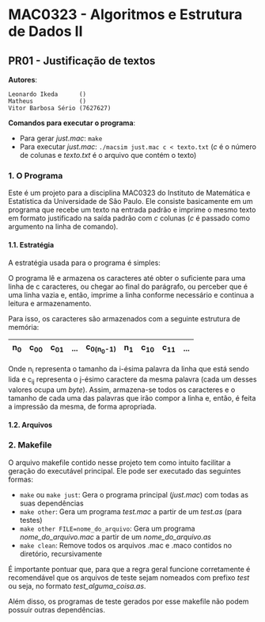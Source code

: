 MAC0323 - Algoritmos e Estrutura de Dados II
================================================================================
PR01 - Justificação de textos
--------------------------------------------------------------------------------

**Autores**:

    Leonardo Ikeda      ()
    Matheus             ()
    Vitor Barbosa Sério (7627627)


**Comandos para executar o programa**:

- Para gerar *just.mac*: `make`
- Para executar *just.mac*: `./macsim just.mac c < texto.txt`
(*c* é o número de colunas e *texto.txt* é o arquivo que contém o texto)


### 1. O Programa

Este é um projeto para a disciplina MAC0323 do Instituto de Matemática e
Estatística da Universidade de São Paulo. Ele consiste basicamente em um
programa que recebe um texto na entrada padrão e imprime o mesmo texto em
formato justificado na saída padrão com *c* colunas (*c* é passado como
argumento na linha de comando).


#### 1.1. Estratégia

A estratégia usada para o programa é simples:

O programa lê e armazena os caracteres até obter o suficiente para uma linha
de c caracteres, ou chegar ao final do parágrafo, ou perceber que é uma linha
vazia e, então, imprime a linha conforme necessário e continua a leitura e
armazenamento.

Para isso, os caracteres são armazenados com a seguinte estrutura de memória:

| n<sub>0</sub> | c<sub>00</sub> | c<sub>01</sub> | ... | c<sub>0(n<sub>0</sub>-1)</sub> | n<sub>1</sub> | c<sub>10</sub> | c<sub>11</sub> | ... |
|:-----:|:--------:|:--------:|:---:|:----------:|:-----:|:--------:|:--------:|:---:|

Onde n<sub>i</sub> representa o tamanho da i-ésima palavra da linha que está
sendo lida e c<sub>ij</sub> representa o j-ésimo caractere da mesma palavra
(cada um desses valores ocupa um *byte*). Assim, armazena-se todos os caracteres
e o tamanho de cada uma das palavras que irão compor a linha e, então, é feita
a impressão da mesma, de forma apropriada.


#### 1.2. Arquivos




### 2. Makefile

O arquivo makefile contido nesse projeto tem como intuito facilitar a geração do
executável principal. Ele pode ser executado das seguintes formas:

- `make` ou `make just`: Gera o programa principal (*just.mac*) com todas as
suas dependências
- `make other`: Gera um programa *test.mac* a partir de um *test.as* (para
testes)
- `make other FILE=nome_do_arquivo`: Gera um programa *nome_do_arquivo.mac* a
partir de um *nome_do_arquivo.as*
- `make clean`: Remove todos os arquivos .mac e .maco contidos no diretório,
recursivamente

É importante pontuar que, para que a regra geral funcione corretamente é
recomendável que os arquivos de teste sejam nomeados com prefixo *test* ou seja,
no formato *test_alguma_coisa.as*.

Além disso, os programas de teste gerados por esse makefile não podem possuir
outras dependências.
